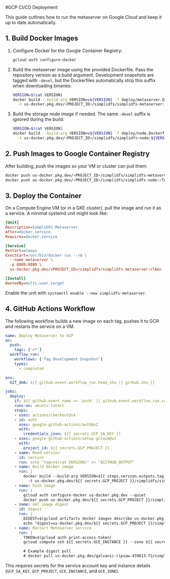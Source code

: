 #GCP CI/CD Deployment

This guide outlines how to run the metaserver on Google Cloud and keep it up to date automatically.

## 1. Build Docker Images
1. Configure Docker for the Google Container Registry:
   ```sh
   gcloud auth configure-docker
   ```
2. Build the metaserver image using the provided Dockerfile. Pass the repository
   version as a build argument. Development snapshots are tagged with `-devel`,
   but the Dockerfiles automatically strip this suffix when downloading
   binaries:
   ```sh
   VERSION=$(cat VERSION)
   docker build --build-arg VERSION=v${VERSION} -f deploy/metaserver.Dockerfile \
     -t us-docker.pkg.dev/<PROJECT_ID>/simplidfs/simplidfs-metaserver:${VERSION} .
   ```
3. Build the storage node image if needed. The same `-devel` suffix is ignored
   during the build:
   ```sh
   VERSION=$(cat VERSION)
   docker build --build-arg VERSION=v${VERSION} -f deploy/node.Dockerfile \
     -t us-docker.pkg.dev/<PROJECT_ID>/simplidfs/simplidfs-node:${VERSION} .
   ```

## 2. Push Images to Google Container Registry
After building, push the images so your VM or cluster can pull them:
```sh
docker push us-docker.pkg.dev/<PROJECT_ID>/simplidfs/simplidfs-metaserver:<TAG>
docker push us-docker.pkg.dev/<PROJECT_ID>/simplidfs/simplidfs-node:<TAG>
```

## 3. Deploy the Container
On a Compute Engine VM (or in a GKE cluster), pull the image and run it as a service. A minimal systemd unit might look like:
```ini
[Unit]
Description=SimpliDFS Metaserver
After=docker.service
Requires=docker.service

[Service]
Restart=always
ExecStart=/usr/bin/docker run --rm \
  --name metaserver \
  -p 8080:8080 \
  us-docker.pkg.dev/<PROJECT_ID>/simplidfs/simplidfs-metaserver:<TAG>

[Install]
WantedBy=multi-user.target
```
Enable the unit with `systemctl enable --now simplidfs-metaserver`.

## 4. GitHub Actions Workflow
The following workflow builds a new image on each tag, pushes it to GCR and restarts the service on a VM.
```yaml
name: Deploy Metaserver to GCP
on:
  push:
    tags: ['v*']
  workflow_run:
    workflows: ['Tag Development Snapshot']
    types:
      - completed

env:
  GIT_SHA: ${{ github.event.workflow_run.head_sha || github.sha }}

jobs:
  deploy:
    if: ${{ github.event_name == 'push' || github.event.workflow_run.conclusion == 'success' }}
    runs-on: ubuntu-latest
    steps:
    - uses: actions/checkout@v4
    - id: auth
      uses: google-github-actions/auth@v2
      with:
        credentials_json: ${{ secrets.GCP_SA_KEY }}
    - uses: google-github-actions/setup-gcloud@v2
      with:
        project_id: ${{ secrets.GCP_PROJECT }}
    - name: Read version
      id: version
      run: echo "tag=v$(cat VERSION)" >> "$GITHUB_OUTPUT"
    - name: Build Docker image
      run: |
        docker build --build-arg VERSION=${{ steps.version.outputs.tag }} -f deploy/metaserver.Dockerfile \
          -t us-docker.pkg.dev/${{ secrets.GCP_PROJECT }}/simplidfs/simplidfs-metaserver:${{ env.GIT_SHA }} .
    - name: Push image
      run: |
        gcloud auth configure-docker us-docker.pkg.dev --quiet
        docker push us-docker.pkg.dev/${{ secrets.GCP_PROJECT }}/simplidfs/simplidfs-metaserver:${{ env.GIT_SHA }}
    - name: Get image digest
      id: digest
      run: |
        DIGEST=$(gcloud artifacts docker images describe us-docker.pkg.dev/${{ secrets.GCP_PROJECT }}/simplidfs/simplidfs-metaserver:${{ env.GIT_SHA }} --format='value(image_summary.digest)')
        echo "digest=us-docker.pkg.dev/${{ secrets.GCP_PROJECT }}/simplidfs/simplidfs-metaserver@${DIGEST}" >> "$GITHUB_OUTPUT"
    - name: Restart Metaserver service
      run: |
        TOKEN=$(gcloud auth print-access-token)
        gcloud compute ssh ${{ secrets.GCE_INSTANCE }} --zone ${{ secrets.GCE_ZONE }} --command="echo $TOKEN | sudo docker login -u oauth2accesstoken --password-stdin https://us-docker.pkg.dev && sudo docker pull ${{ steps.digest.outputs.digest }} && sudo systemctl restart simplidfs-metaserver"

        # Example digest pull
        # docker pull us-docker.pkg.dev/galvanic-ripsaw-439813-f2/simplidfs/simplidfs-metaserver@sha256:d1d57720f635303c677d97a8ad9e986c2bed022e23069a4ca3904a9d87783e4c
```
This requires secrets for the service account key and instance details (`GCP_SA_KEY`, `GCP_PROJECT`, `GCE_INSTANCE`, and `GCE_ZONE`).
